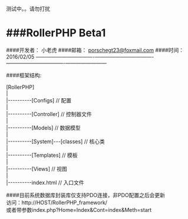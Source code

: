 测试中。。请勿打扰

###RollerPHP Beta1 
======================================================================
####开发者：	小老虎
####邮箱：		porschegt23@foxmail.com
####时间：		2016/02/05
———————————-———————————-———————————-————————

####框架结构:  
      
[RollerPHP]   
|     
|----------[Configs]                         // 配置        
|     
|----------[Controller]                      // 控制器文件     
|     
|----------[Models]				  	 		 // 数据模型     
|     
|----------[System]---[classes]              // 核心类       
|     
|----------[Templates] 						 // 模板    
|    
|----------[Views]							 // 视图     
|     
|----------index.html 						 // 入口文件     


    
       
####目前系统数据库封装库仅支持PDO连接，非PDO配置之后会更新       
访问：http://HOST/RollerPHP_framework/        
或者带参数index.php?Home=Index&Cont=index&Meth=start
